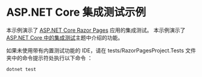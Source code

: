 # <a name="aspnet-core-integration-testing-sample"></a>ASP.NET Core 集成测试示例

本示例演示了 [ASP.NET Core Razor Pages](https://docs.microsoft.com/aspnet/core/mvc/razor-pages) 应用的集成测试。 本示例演示了 [ASP.NET Core 中的集成测试](https://docs.microsoft.com/aspnet/core/test/integration-tests)主题中介绍的功能。

如果未使用带有内置测试功能的 IDE，请在 tests/RazorPagesProject.Tests 文件夹中的命令提示符处执行以下命令  ：

```console
dotnet test
```
